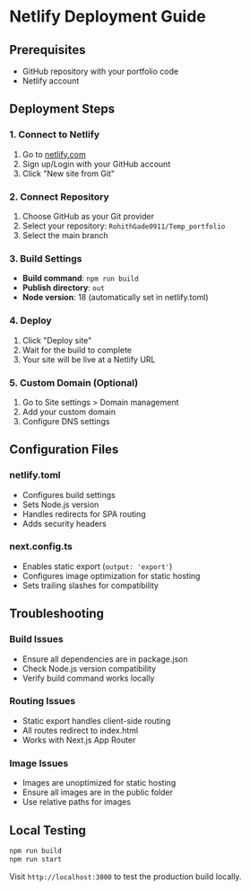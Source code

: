 # Netlify Deployment Guide

## Prerequisites
- GitHub repository with your portfolio code
- Netlify account

## Deployment Steps

### 1. Connect to Netlify
1. Go to [netlify.com](https://netlify.com)
2. Sign up/Login with your GitHub account
3. Click "New site from Git"

### 2. Connect Repository
1. Choose GitHub as your Git provider
2. Select your repository: `RohithGade0911/Temp_portfolio`
3. Select the main branch

### 3. Build Settings
- **Build command**: `npm run build`
- **Publish directory**: `out`
- **Node version**: 18 (automatically set in netlify.toml)

### 4. Deploy
1. Click "Deploy site"
2. Wait for the build to complete
3. Your site will be live at a Netlify URL

### 5. Custom Domain (Optional)
1. Go to Site settings > Domain management
2. Add your custom domain
3. Configure DNS settings

## Configuration Files

### netlify.toml
- Configures build settings
- Sets Node.js version
- Handles redirects for SPA routing
- Adds security headers

### next.config.ts
- Enables static export (`output: 'export'`)
- Configures image optimization for static hosting
- Sets trailing slashes for compatibility

## Troubleshooting

### Build Issues
- Ensure all dependencies are in package.json
- Check Node.js version compatibility
- Verify build command works locally

### Routing Issues
- Static export handles client-side routing
- All routes redirect to index.html
- Works with Next.js App Router

### Image Issues
- Images are unoptimized for static hosting
- Ensure all images are in the public folder
- Use relative paths for images

## Local Testing
```bash
npm run build
npm run start
```

Visit `http://localhost:3000` to test the production build locally.
